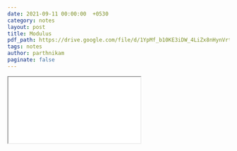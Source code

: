 ```yaml
---
date: 2021-09-11 00:00:00  +0530
category: notes
layout: post
title: Modulus
pdf_path: https://drive.google.com/file/d/1YpMf_b10KE3iDW_4LiZx8nHynVrt1rsZ/preview?usp=sharing
tags: notes
author: parthnikam
paginate: false
---
```


<iframe class="embed-pdf" src="{{ page.pdf_path }}#toolbar=0" seamless="seamless" scrolling="no" style="overflow:hidden"></iframe>
